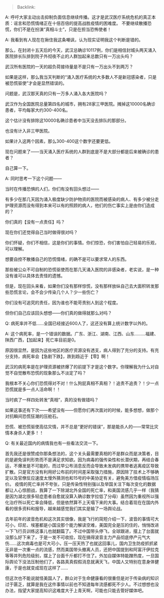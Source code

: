 > Backlink: 

A: 呼吁大家主动出击抑制负面信息继续传播。这才是武汉医疗系统危机的真正本质：谣言和恐慌情绪正在十倍百倍的提高战胜疫情的困难度。 不要继续散播恐慌，你们不是在扮演“真相斗士”，只是在担当恐怖使者！

A: 我看到有人现在在揪住我这条嘲讽，认为现实证明我这个判断是错的。  

那么，在封闭十五天后的今天，武汉总确诊10117例，你们是相信封城头两天涌入医院排长队排到院子外彻夜不止的人群加起来总数只有一万出头吗？  

武汉所有医院的一天的超负荷接待量是不是只有一万出头不到两万？  

如果是这样，那么我当天判断的“涌入医疗系统的大多数人不是新冠感染者，只是被恐慌驱使”才会是显然错误的。  

问题是，武汉那天真的只有一万多人涌入各大医院吗？  

武汉作为全国医院总量第四名的城市，拥有28家三甲医院。摊掉这10000名确诊患者，平均每家大约300-400名。  

这个估计没有排除这10000名确诊患者中当天没去排队的那部分。  

也没有计入非三甲医院。  

如果计入这两个因素，那么300-400这个数字还要更低。

现在问题来了——当天涌入医疗系统的人群到底是不是大部分都是后来被确诊的患者？  

自己算一下。

A: 同时思考一下这个问题——  

当时在传播恐惧的人们，你们有没有回头想过——  

有多少在那几天因为涌入极度缺少防护物资的医院而被感染的病人、有多少被分走护理资源而没有得到本来可以有的照顾的病人，他们的伤亡事实上是由你们造成的？  

你们真的【没有一点责任】吗？  

现在你们还觉得自己当时做得很对吗？  

你们怀疑，你们不相信，这是你们的事情。你们惊恐，你们害怕自己轻易的乐观，可以理解。  

想要自控不散播自己的恐慌情绪，的确不是可以要求常人的东西。  

那些被公众不可自制的恐慌驱使而在那几天涌入医院的非感染者，老实说，是一种没有谁可以具体去责怪的遗憾。  

但是，现在回头来看，如果你们没有那样惊慌，没有那样放纵自己去大面积转发那些恐慌言论，会不会少传染几个人？少一些伤亡？  

你们没有可追究的责任，因为谁也不能苛责别人到这个程度。  

但你们自己应该回头想想——你们真的做得就那么对吗？

Q: 病死率并不低……全国已经接近600人了，这还没有算上统计数字以外的。

A: 这个病死率，是一个错误的数据。广东、浙江、湖南、江西、山东………福建、陕西广西，【加起来】死亡率目前是0。  

原因很显然，是因为这些地区的医疗资源没有透支，病人得到了充分的支持。有充分支持，病死率会【急剧下跌】，跌到趋近于【零】啊！  

武汉的病死率是在护理资源被挤爆了的前提下才是这个数字。你理解我为什么对自觉不自觉散布恐慌的现象那么不淡定了吗？  

我根本不关心你们恐慌得对不对！什么狗屁真相不真相？！追责不追责？！少一点恐慌就是多一点人活命啊！！  

当时疯了一样四处转发“真相”，真的没有做错吗？  

如果这事还有下次——希望没有——但愿你们再次面对的时候，能多想想，做那个对抗瞬间恐慌狂潮的压舱石。  

恐慌、被恐慌驱使高估灾情，并不总是“更好的错误”，那是能杀人的——常常比灾情本身杀人更多！！

Q: 有关最近国内的病情我也有一些看法交流一下。

首先我还是很赞成你那条想法的，这个关头最需要真相的不是群众而是决策者，目的是避免误判形势而不是满足求知欲。因为病毒的强传染性和长潜伏期，再结合春运，不爆发是不可能的，而过早公布消息反而会导致未发病的携带者逃离疫区导致扩散。只是官方没有利用好公布前的时间差采取强力措施，原因除了技术上不够确定以及官僚反应速度太慢外猜测也和15号的中美协定有关，避免美方借疫情临场压价。 疫情的死亡率并不夸张，只是传染性特别强以及举国关注下每次变化的数据都让人心惊胆战，我算了一下除湖北外全国的死亡率，和美国流感几乎一样（我猜是因为湖北很多轻症患者自愈就没算入确诊数字拉低了分母）虽然因为重视所以强化治疗所以死亡率会降低，但是依然算不上天塌下来的大事。结合着现在在国内外看的很多资料和报导，越来越感觉我们其实是输了一场舆论战。 

去年前年的波音危机和这次其实很像，我是飞行的简短介绍一下，波音的事情可大可小，印尼、埃塞都是小国没那个能力解读空难，美国完全是压的住的，悄悄改进一下飞行员训练这事儿也就翻篇了。不过中国带头停飞，全球跟进，摆上了台面就没那么好下来了，于是一发不可收拾，现在搞得波音主力产品彻底停产元气大伤……这次病毒也是可大可小，压一压天热了也就这回事儿，国内卫生防疫抓抓紧无非是一次重一点的流感，然而美国带头撤离人员，还把中国提到和阿富汗伊拉克等等并列危险级别，摆上了台面千斤都打不住了。外加自媒体特能蹭热度，一旦国际舆论下没法压制他们了，各路真真假假消息就满天飞，中国人又特别在意身体健康，于是也就变成现在这样了…… 

但这次也不能说就怪美国人了，群众对于生命健康看的很重但是对于传染病的知识过于匮乏，就算是我在这件事情以前也不知道每年流感都死不少人。不过想想也没办法，指望大家提高知识这难度大于上青天啊，可能也只能去管好媒体吧。